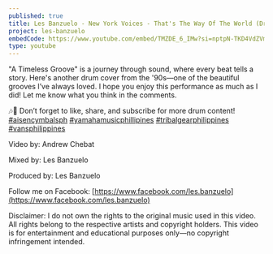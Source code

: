 ```yaml
---
published: true
title: Les Banzuelo - New York Voices - That's The Way Of The World (Drum Cover)
project: les-banzuelo
embedCode: https://www.youtube.com/embed/TMZDE_6_IMw?si=nptpN-TKD4VdZVmF
type: youtube
---
```

"A Timeless Groove" is a journey through sound, where every beat tells a story. Here's another drum cover from the '90s—one of the beautiful grooves I’ve always loved. I hope you enjoy this performance as much as I did! Let me know what you think in the comments.

🎶🥁 Don’t forget to like, share, and subscribe for more drum content! [#aisencymbalsph](https://www.youtube.com/hashtag/aisencymbalsph) [#yamahamusicphillipines](https://www.youtube.com/hashtag/yamahamusicphillipines) [#tribalgearphilippines](https://www.youtube.com/hashtag/tribalgearphilippines) [#vansphilippines](https://www.youtube.com/hashtag/vansphilippines)

Video by: Andrew Chebat

Mixed by: Les Banzuelo

Produced by: Les Banzuelo

Follow me on Facebook: [https://www.facebook.com/les.banzuelo](https://www.facebook.com/les.banzuelo)

Disclaimer: I do not own the rights to the original music used in this video. All rights belong to the respective artists and copyright holders. This video is for entertainment and educational purposes only—no copyright infringement intended.